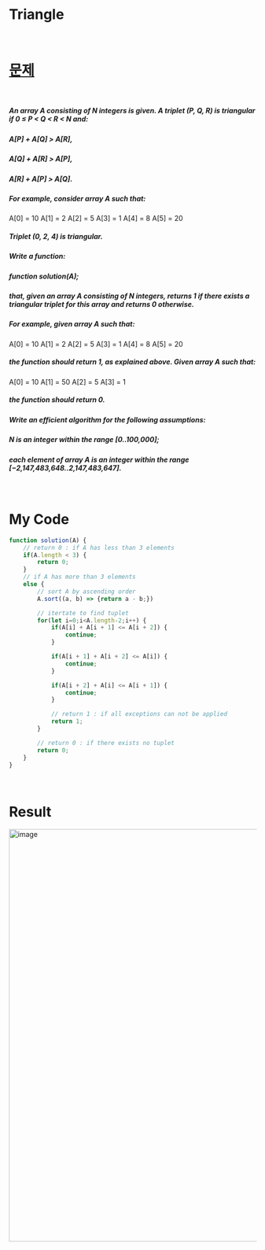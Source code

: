 # Triangle

<br>

# <a href="https://app.codility.com/programmers/lessons/6-sorting/">문제</a>

<br>

##### An array A consisting of N integers is given. A triplet (P, Q, R) is triangular if 0 ≤ P < Q < R < N and:
##### A[P] + A[Q] > A[R],
##### A[Q] + A[R] > A[P],
##### A[R] + A[P] > A[Q].
##### For example, consider array A such that:
  A[0] = 10    A[1] = 2    A[2] = 5
  A[3] = 1     A[4] = 8    A[5] = 20
##### Triplet (0, 2, 4) is triangular.
##### Write a function:
##### function solution(A);
##### that, given an array A consisting of N integers, returns 1 if there exists a triangular triplet for this array and returns 0 otherwise.
##### For example, given array A such that:
  A[0] = 10    A[1] = 2    A[2] = 5
  A[3] = 1     A[4] = 8    A[5] = 20
##### the function should return 1, as explained above. Given array A such that:
  A[0] = 10    A[1] = 50    A[2] = 5
  A[3] = 1
##### the function should return 0.
##### Write an efficient algorithm for the following assumptions:
##### N is an integer within the range [0..100,000];
##### each element of array A is an integer within the range [−2,147,483,648..2,147,483,647].

<br>

# My Code

```javascript
function solution(A) {
    // return 0 : if A has less than 3 elements
    if(A.length < 3) {
        return 0;
    }
    // if A has more than 3 elements
    else {
        // sort A by ascending order
        A.sort((a, b) => {return a - b;})

        // itertate to find tuplet
        for(let i=0;i<A.length-2;i++) {
            if(A[i] + A[i + 1] <= A[i + 2]) {
                continue;
            }

            if(A[i + 1] + A[i + 2] <= A[i]) {
                continue;
            }

            if(A[i + 2] + A[i] <= A[i + 1]) {
                continue;
            }

            // return 1 : if all exceptions can not be applied
            return 1;
        }

        // return 0 : if there exists no tuplet
        return 0;
    }
}
```

<br>

# Result
<img width="839" alt="image" src="https://user-images.githubusercontent.com/74173976/209441767-04f47997-403a-4c6a-a990-f71128e259fc.png">
